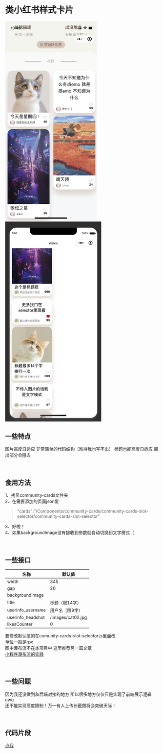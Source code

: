 类小红书样式卡片
====
<img src="https://github.com/itsdapi/Redbook-like-cards/blob/main/images/preview.jpg" width="300"><img src="https://github.com/itsdapi/Redbook-like-cards/blob/main/images/preview2.jpeg" width="315">

一些特点
----
图片高度自适应 非常简单的代码结构（难得我也写不出） 标题也能高度自适应 超出部分会隐去<br><br><br>

食用方法
----

1、拷贝community-cards文件夹<br>
2、在需要添加的页面json里<br>
>"cards":"/Components/community-cards/community-cards-slot-selector/community-cards-slot-selector"<br>

3、好啦！<br>
4、如果backgroundImage没有接收到参数就自动切换到文字模式（<br><br><br>

一些接口
----

|名称|默认值|
|---|---|
|width|345|
|gap|20|
|backgroundImage||
|title|标题（限14字）|
|userinfo_username|用户名（限9字）|
|userinfo_headshot|/images/cat02.jpg|
|likesCounter|0|

要修改默认值的在comunity-cards-slot-selector.js里面改<br>
单位一般是rpx<br>
图中瀑布流不在本项目中 这里推荐另一篇文章<br>
[小程序瀑布流的实践](https://segmentfault.com/a/1190000022415428)<br><br><br>

一些问题
----
因为我还没做到和后端对接的地方 所以很多地方仅仅只是实现了前端展示逻辑uwu<br>
还不能实现高度限制！万一有人上传长截图将会突破天际！<br><br><br>


代码片段
----
[点我](https://developers.weixin.qq.com/s/uqXBsJmO7hyA)
